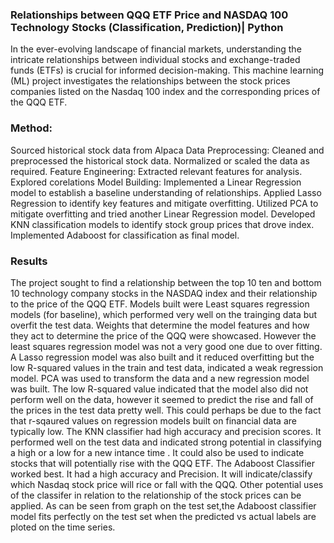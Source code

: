 ### Relationships between QQQ ETF Price and NASDAQ 100 Technology Stocks (Classification, Prediction)| Python

In the ever-evolving landscape of financial markets, understanding the intricate relationships between individual stocks and exchange-traded funds (ETFs) is crucial for informed decision-making. This machine learning (ML) project investigates the relationships between the stock prices  companies listed on the Nasdaq 100 index and the corresponding prices of the QQQ ETF.
### Method:
Sourced historical stock data from Alpaca
Data Preprocessing:
Cleaned and preprocessed the historical stock data. 
Normalized or scaled the data as required.
Feature Engineering:
Extracted relevant features for analysis.
Explored corelations
Model Building:
Implemented a Linear Regression model to establish a baseline understanding of relationships.
Applied Lasso Regression to identify key features and mitigate overfitting.
Utilized PCA to mitigate overfitting and tried another Linear Regression model.
Developed KNN classification models to identify stock group prices that drove index.
Implemented Adaboost for classification as final model.

### Results
The project sought to find a relationship between the top 10 ten and bottom 10 technology company stocks in the NASDAQ index and their relationship to the price of the QQQ ETF.
Models built were Least squares regression models (for baseline), which performed very well on the trainging data but overfit the test data. Weights that determine the model features and how they act to determine the price of the QQQ were showcased. However the least squares regression model was not a very good one due to over fitting. A Lasso regression model was also built and it reduced overfitting but the low R-squared values in the train and test data, indicated a weak regression model.
PCA was used to transform the data and a new regression model was built. The low R-squared value indicated that the model also did not perform well on the data, however it seemed to predict the rise and fall of the prices in the test data pretty well. This could perhaps be due to the fact that r-sqaured values on regression models built on financial data are typically low.
The KNN classifier had high accuracy and precision scores. It performed well on the test data and indicated strong potential in classifying a high or a low for a new intance time . It could also be used to indicate stocks that will potentially rise with the QQQ ETF.
The Adaboost Classifier worked best. It had a high accuracy and Precision. It will indicate/classify which Nasdaq stock price will rice or fall with the QQQ. Other potential uses of the classifer in relation to the relationship of the stock prices can be applied. 
As can be seen from graph on the test set,the Adaboost classifier model fits perfectly on the test set when the predicted vs actual labels are ploted on the time series.
